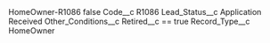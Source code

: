 <?xml version="1.0" encoding="UTF-8"?>
<CustomMetadata xmlns="http://soap.sforce.com/2006/04/metadata" xmlns:xsi="http://www.w3.org/2001/XMLSchema-instance" xmlns:xsd="http://www.w3.org/2001/XMLSchema">
    <label>HomeOwner-R1086</label>
    <protected>false</protected>
    <values>
        <field>Code__c</field>
        <value xsi:type="xsd:string">R1086</value>
    </values>
    <values>
        <field>Lead_Status__c</field>
        <value xsi:type="xsd:string">Application Received</value>
    </values>
    <values>
        <field>Other_Conditions__c</field>
        <value xsi:type="xsd:string">Retired__c == true</value>
    </values>
    <values>
        <field>Record_Type__c</field>
        <value xsi:type="xsd:string">HomeOwner</value>
    </values>
</CustomMetadata>
